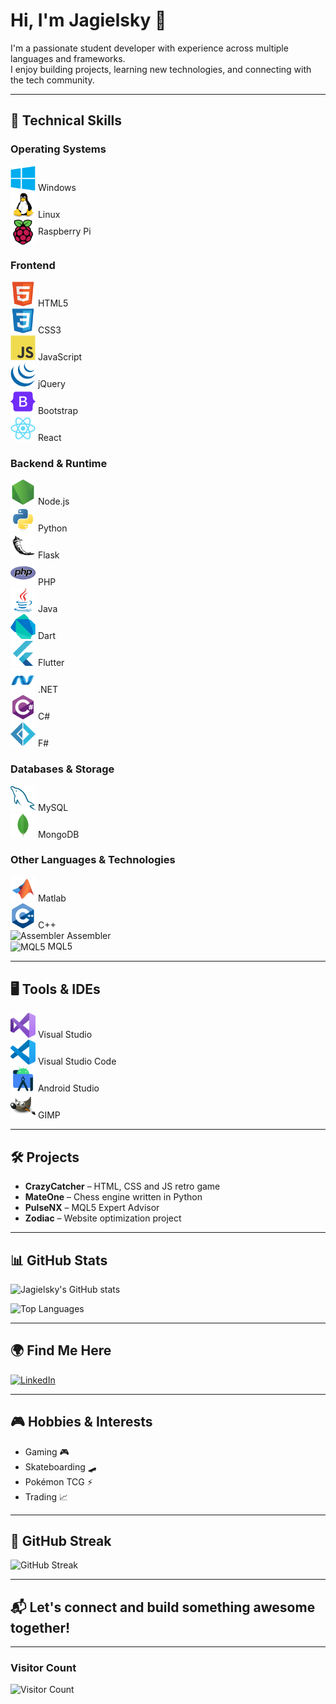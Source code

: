 # Hi, I'm Jagielsky 👋

I'm a passionate student developer with experience across multiple languages and frameworks.  
I enjoy building projects, learning new technologies, and connecting with the tech community.

---

## 🚀 Technical Skills

### Operating Systems
<img src="https://raw.githubusercontent.com/devicons/devicon/master/icons/windows8/windows8-original.svg" alt="Windows" width="40" height="40" /> Windows  
<img src="https://raw.githubusercontent.com/devicons/devicon/master/icons/linux/linux-original.svg" alt="Linux" width="40" height="40" /> Linux  
<img src="https://raw.githubusercontent.com/devicons/devicon/master/icons/raspberrypi/raspberrypi-original.svg" alt="Raspberry Pi" width="40" height="40" style="vertical-align:middle" /> Raspberry Pi

### Frontend
<img src="https://raw.githubusercontent.com/devicons/devicon/master/icons/html5/html5-original.svg" alt="HTML5" width="40" height="40" /> HTML5  
<img src="https://raw.githubusercontent.com/devicons/devicon/master/icons/css3/css3-original.svg" alt="CSS3" width="40" height="40" /> CSS3  
<img src="https://raw.githubusercontent.com/devicons/devicon/master/icons/javascript/javascript-original.svg" alt="JavaScript" width="40" height="40" /> JavaScript  
<img src="https://raw.githubusercontent.com/devicons/devicon/master/icons/jquery/jquery-original.svg" alt="jQuery" width="40" height="40" /> jQuery  
<img src="https://raw.githubusercontent.com/devicons/devicon/master/icons/bootstrap/bootstrap-plain.svg" alt="Bootstrap" width="40" height="40" /> Bootstrap  
<img src="https://raw.githubusercontent.com/devicons/devicon/master/icons/react/react-original.svg" alt="React" width="40" height="40" /> React

### Backend & Runtime
<img src="https://raw.githubusercontent.com/devicons/devicon/master/icons/nodejs/nodejs-original.svg" alt="Node.js" width="40" height="40" /> Node.js  
<img src="https://raw.githubusercontent.com/devicons/devicon/master/icons/python/python-original.svg" alt="Python" width="40" height="40" /> Python  
<img src="https://raw.githubusercontent.com/devicons/devicon/master/icons/flask/flask-original.svg" alt="Flask" width="40" height="40" /> Flask  
<img src="https://raw.githubusercontent.com/devicons/devicon/master/icons/php/php-original.svg" alt="PHP" width="40" height="40" /> PHP  
<img src="https://raw.githubusercontent.com/devicons/devicon/master/icons/java/java-original.svg" alt="Java" width="40" height="40" /> Java  
<img src="https://raw.githubusercontent.com/devicons/devicon/master/icons/dart/dart-original.svg" alt="Dart" width="40" height="40" /> Dart  
<img src="https://raw.githubusercontent.com/devicons/devicon/master/icons/flutter/flutter-original.svg" alt="Flutter" width="40" height="40" /> Flutter  
<img src="https://raw.githubusercontent.com/devicons/devicon/master/icons/dot-net/dot-net-original.svg" alt=".NET" width="40" height="40" /> .NET  
<img src="https://raw.githubusercontent.com/devicons/devicon/master/icons/csharp/csharp-original.svg" alt="C#" width="40" height="40" /> C#  
<img src="https://raw.githubusercontent.com/devicons/devicon/master/icons/fsharp/fsharp-original.svg" alt="F#" width="40" height="40" /> F#

### Databases & Storage
<img src="https://raw.githubusercontent.com/devicons/devicon/master/icons/mysql/mysql-original.svg" alt="MySQL" width="40" height="40" /> MySQL  
<img src="https://raw.githubusercontent.com/devicons/devicon/master/icons/mongodb/mongodb-original.svg" alt="MongoDB" width="40" height="40" /> MongoDB

### Other Languages & Technologies
<img src="https://raw.githubusercontent.com/devicons/devicon/master/icons/matlab/matlab-original.svg" alt="Matlab" width="40" height="40" /> Matlab  
<img src="https://raw.githubusercontent.com/devicons/devicon/master/icons/cplusplus/cplusplus-original.svg" alt="C++" width="40" height="40" /> C++  
<img src="https://raw.githubusercontent.com/devicons/devicon/master/icons/terminal/terminal-original.svg" alt="Assembler" width="40" height="40" /> Assembler  
<img src="https://upload.wikimedia.org/wikipedia/commons/2/2e/MQL5_logo.png" alt="MQL5" width="40" height="40" style="vertical-align:middle" /> MQL5

---

## 🖥️ Tools & IDEs

<img src="https://raw.githubusercontent.com/devicons/devicon/master/icons/visualstudio/visualstudio-original.svg" alt="Visual Studio" width="40" height="40" /> Visual Studio  
<img src="https://raw.githubusercontent.com/devicons/devicon/master/icons/vscode/vscode-original.svg" alt="VS Code" width="40" height="40" /> Visual Studio Code  
<img src="https://raw.githubusercontent.com/devicons/devicon/master/icons/androidstudio/androidstudio-original.svg" alt="Android Studio" width="40" height="40" /> Android Studio  
<img src="https://raw.githubusercontent.com/devicons/devicon/master/icons/gimp/gimp-original.svg" alt="GIMP" width="40" height="40" /> GIMP

---

## 🛠️ Projects

- **CrazyCatcher** – HTML, CSS and JS retro game  
- **MateOne** – Chess engine written in Python  
- **PulseNX** – MQL5 Expert Advisor  
- **Zodiac** – Website optimization project  

---

## 📊 GitHub Stats

![Jagielsky's GitHub stats](https://github-readme-stats.vercel.app/api?username=jagielsky&show_icons=true&theme=radical)

![Top Languages](https://github-readme-stats.vercel.app/api/top-langs/?username=jagielsky&layout=compact&theme=radical)

---

## 🌍 Find Me Here

[![LinkedIn](https://img.shields.io/badge/LinkedIn-%230077B5.svg?style=for-the-badge&logo=linkedin&logoColor=white)](https://www.linkedin.com/in/jagielsky/)

---

## 🎮 Hobbies & Interests

- Gaming 🎮  
- Skateboarding 🛹  
- Pokémon TCG ⚡  
- Trading 📈  

---

## 📅 GitHub Streak

![GitHub Streak](https://github-readme-streak-stats.herokuapp.com/?user=jagielsky&theme=radical)

---

## 📬 Let's connect and build something awesome together!

---

### Visitor Count

![Visitor Count](https://profile-counter.glitch.me/jagielsky/count.svg)

